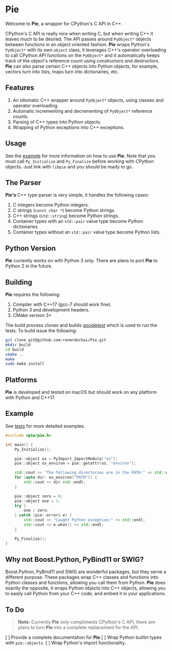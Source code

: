 # Pie #

Welcome to **Pie**, a wrapper for CPython's C API in C++.

CPython's C API is really nice when writing C, but when writing C++ it leaves
much to be desired. The API passes around `PyObject*` objects between functions
in an object oriented fashion. **Pie** wraps Python's `PyObject*` with its own
`object` class, it leverages C++'s operator overloading to call CPython API
functions on the `PyObject*` and it automatically keeps track of the object's
reference count using constructors and destructors. **Pie** can also parse
certain C++ objects into Python objects, for example, vectors turn into lists,
maps turn into dictionaries, etc.

## Features ##

1. An idiomatic C++ wrapper around `PyObject*` objects, using classes and
   operator overloading.
1. Automatic incrementing and decrementing of `PyObject*` reference counts.
1. Parsing of C++ types into Python objects.
1. Wrapping of Python exceptions into C++ exceptions.

## Usage ##

See the [example](Example) for more information on how to use **Pie**. Note that
you must call `Py_Initialize` and `Py_Finalize` before working with CPython
objects. Just link with `libpie` and you should be ready to go.

## The Parser ##

**Pie's** C++ type parser is very simple, it handles the following cases:

1. C integers become Python integers.
1. C strings (`const char *`) become Python strings.
1. C++ strings (`std::string`) become Python strings.
1. Container types with an `std::pair` value type become Python dictionaries.
1. Container types without an `std::pair` value type become Python lists.

## Python Version ##

**Pie** currently works on with Python 3 only. There are plans to port **Pie**
to Python 2 in the future.

## Building ##

**Pie** requires the following:

1. Compiler with C++17 (gcc-7 should work fine).
1. Python 3 and development headers.
1. CMake version 3+

The build process clones and builds 
[googletest](https://github.com/google/googletest) which is used to run the
tests. To build issue the following:

```bash
git clone git@github.com:ronmrdechai/Pie.git
mkdir build
cd build
cmake ..
make
sudo make install
```

## Platforms ##

**Pie** is developed and tested on macOS but should work on any platform with
Python and C++17.

## Example ##

See [tests](test/test_object.cc) for more detailed examples.

```c++
#include <pie/pie.h>

int main() {
    Py_Initialize();

    pie::object os = PyImport_ImportModule("os");
    pie::object os_environ = pie::getattr(os, "environ");

    std::cout << "The following directories are in the PATH:" << std::endl;
    for (auto dir: os_environ["PATH"]) {
        std::cout << dir std::endl;
    }

    pie::object zero = 0;
    pie::object one = 1;
    try {
        one / zero;
    } catch (pie::error& e) {
        std::cout << "Caught Python exception:" << std::endl;
        std::cout << e.what() << std::endl;
    }

    Py_Finalize();
}
```

## Why not Boost.Python, PyBind11 or SWIG? ##

Boost.Python, PyBind11 and SWIG are wonderful packages, but they serve a
different purpose. These packages wrap C++ classes and functions into Python
classes and functions, allowing you call them from Python. **Pie** does exactly
the opposite, it wraps Python objects into C++ objects, allowing you to easily
call Python from your C++ code, and embed it in your applications.

## To Do ##

> **Note:** Currently **Pie** only compliments CPython's C API, there are plans
> to turn **Pie** into a complete replacement for the API.

[ ] Provide a complete documentation for **Pie**
[ ] Wrap Python builtin types with `pie::objects`.
[ ] Wrap Python's import functionality.
